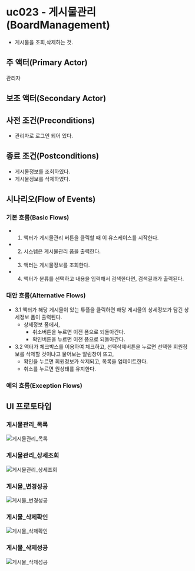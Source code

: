 # uc023 - 게시물관리(BoardManagement)
- 게시물을 조회,삭제하는 것.

## 주 액터(Primary Actor)
관리자

## 보조 액터(Secondary Actor)


## 사전 조건(Preconditions)
- 관리자로 로그인 되어 있다.

## 종료 조건(Postconditions)
- 게시물정보를 조회하였다.
- 게시물정보를 삭제하였다.

## 시나리오(Flow of Events)

### 기본 흐름(Basic Flows)

- 1. 액터가 게시물관리 버튼을 클릭할 때 이 유스케이스를 시작한다.
- 2. 시스템은 게시물관리 폼을 출력한다.
- 3. 액터는 게시물정보를 조회한다.
- 4. 액터가 분류를 선택하고 내용을 입력해서 검색한다면, 검색결과가 출력된다.


### 대안 흐름(Alternative Flows)

- 3.1 액터가 해당 게시물이 있는 튜플을 클릭하면 해당 게시물의 상세정보가 담긴 상세정보 폼이 출력된다.
    - 상세정보 폼에서,
        - 취소버튼을 누르면 이전 폼으로 되돌아간다.
        - 확인버튼을 누르면 이전 폼으로 되돌아간다.
- 3.2 액터가 체크박스를 이용하여 체크하고, 선택삭제버튼을 누르면 선택한 회원정보를 삭제할 것이냐고 물어보는 알림창이 뜨고,
    - 확인을 누르면 회원정보가 삭제되고, 목록을 업데이트한다.
    - 취소를 누르면 원상태를 유지한다.


### 예외 흐름(Exception Flows)


## UI 프로토타입

### 게시물관리_목록
![게시물관리_목록](./images/uc043-list.jpg)

### 게시물관리_상세조회
![게시물관리_상세조회](./images/uc043-detail.jpg)

### 게시물_변경성공
![게시물_변경성공](./images/uc043-detail_success.jpg)

### 게시물_삭제확인
![게시물_삭제확인](./images/uc043-delete_check.jpg)

### 게시물_삭제성공
![게시물_삭제성공](./images/uc043-delete_success.jpg)
